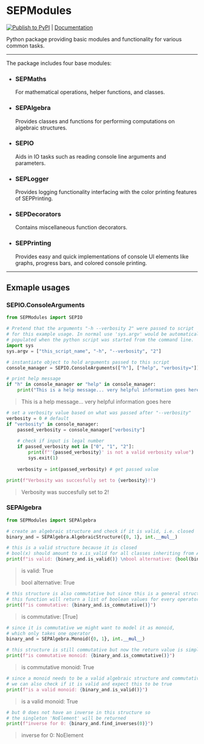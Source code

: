 # SEPModules

[![Publish to PyPI](https://github.com/SEOriginal/SEPModules/actions/workflows/python-publish.yml/badge.svg)](https://github.com/SEOriginal/SEPModules/actions/workflows/python-publish.yml) 
|  [Documentation](https://seoriginal.github.io/SEPModules/)

Python package providing basic modules and functionality for various common tasks.

---

The package includes four base modules:
- ### SEPMaths
  For mathematical operations, helper functions, and classes.

- ### SEPAlgebra
  Provides classes and functions for performing computations on algebraic structures.

- ### SEPIO
  Aids in IO tasks such as reading console line arguments and parameters.

- ### SEPLogger
  Provides logging functionality interfacing with the color printing features of SEPPrinting.

- ### SEPDecorators
  Contains miscellaneous function decorators.

- ### SEPPrinting
  Provides easy and quick implementations of console UI elements like graphs, progress bars, and colored console printing.

---

## Exmaple usages

### SEPIO.ConsoleArguments

```python
from SEPModules import SEPIO
```

```python
# Pretend that the arguments "-h --verbosity 2" were passed to script
# for this example usage. In normal use 'sys.argv' would be automatically
# populated when the python script was started from the command line.
import sys
sys.argv = ["this_script_name", "-h", "--verbosity", "2"]
```

```python
# instantiate object to hold arguments passed to this script
console_manager = SEPIO.ConsoleArguments(["h"], ["help", "verbosity="])
```

```python
# print help message
if "h" in console_manager or "help" in console_manager:
    print("This is a help message... very helpful information goes here")
```

>This is a help message... very helpful information goes here

```python
# set a verbosity value based on what was passed after "--verbosity"
verbosity = 0 # default
if "verbosity" in console_manager:
    passed_verbosity = console_manager["verbosity"]
    
    # check if input is legal number
    if passed_verbosity not in ["0", "1", "2"]:
        print(f"'{passed_verbosity}' is not a valid verbosity value")
        sys.exit(1)
    
    verbosity = int(passed_verbosity) # get passed value
```

```python
print(f"Verbosity was succesfully set to {verbosity}!")
```

>Verbosity was succesfully set to 2!

### SEPAlgebra

```python
from SEPModules import SEPAlgebra
```

```python
# create an algebraic structure and check if it is valid, i.e. closed
binary_and = SEPAlgebra.AlgebraicStructure({0, 1}, int.__mul__)
```

```python
# this is a valid structure because it is closed
# bool(x) should amount to x.is_valid for all classes inheriting from AlgebraicStructure
print(f"is valid: {binary_and.is_valid()} \nbool alternative: {bool(binary_and)}")
```

> is valid: True
> 
> bool alternative: True

```python
# this structure is also commutative but since this is a general structure
# this function will return a list of boolean values for every operator
print(f"is commutative: {binary_and.is_commutative()}")
```

> is commutative: [True]

```python
# since it is commutative we might want to model it as monoid,
# which only takes one operator
binary_and = SEPAlgebra.Monoid({0, 1}, int.__mul__)
```

```python
# this structure is still commutative but now the return value is simply one boolean
print(f"is commutative monoid: {binary_and.is_commutative()}")
```

> is commutative monoid: True

```python
# since a monoid needs to be a valid algebraic structure and commutative,
# we can also check if it is valid and expect this to be true
print(f"is a valid monoid: {binary_and.is_valid()}")
```

> is a valid monoid: True

```python
# but 0 does not have an inverse in this structure so
# the singleton 'NoElement' will be returned
print(f"inverse for 0: {binary_and.find_inverses(0)}")
```

> inverse for 0: NoElement